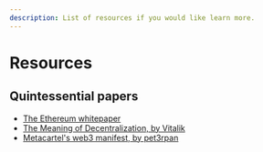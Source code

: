 ```yaml
---
description: List of resources if you would like learn more.
---
```


# Resources

## Quintessential papers

* ​[The Ethereum whitepaper](https://ethereum.org/en/whitepaper/)​
* ​[The Meaning of Decentralization, by Vitalik](https://medium.com/@VitalikButerin/the-meaning-of-decentralization-a0c92b76a274)​
* ​[Metacartel's web3 manifest, by pet3rpan](https://github.com/lilith-security/Metacartel-is-Roots/blob/master/web3-manifesto.md)
